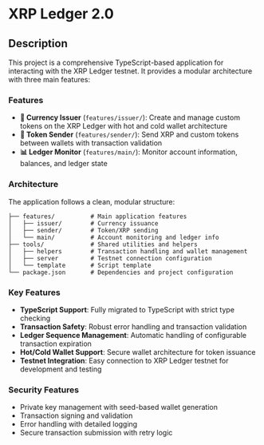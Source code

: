 # XRP Ledger 2.0

## Description

This project is a comprehensive TypeScript-based application for interacting with the XRP Ledger testnet. It provides a modular architecture with three main features:

### Features

- **🏦 Currency Issuer** (`features/issuer/`): Create and manage custom tokens on the XRP Ledger with hot and cold wallet architecture
- **💸 Token Sender** (`features/sender/`): Send XRP and custom tokens between wallets with transaction validation
- **📊 Ledger Monitor** (`features/main/`): Monitor account information, balances, and ledger state

### Architecture

The application follows a clean, modular structure:

```text
├── features/          # Main application features
│   ├── issuer/        # Currency issuance 
│   ├── sender/        # Token/XRP sending 
│   └── main/          # Account monitoring and ledger info
├── tools/             # Shared utilities and helpers
│   ├── helpers        # Transaction handling and wallet management
│   ├── server         # Testnet connection configuration
│   └── template       # Script template
└── package.json       # Dependencies and project configuration
```

### Key Features

- **TypeScript Support**: Fully migrated to TypeScript with strict type checking
- **Transaction Safety**: Robust error handling and transaction validation
- **Ledger Sequence Management**: Automatic handling of configurable transaction expiration
- **Hot/Cold Wallet Support**: Secure wallet architecture for token issuance
- **Testnet Integration**: Easy connection to XRP Ledger testnet for development and testing

### Security Features

- Private key management with seed-based wallet generation
- Transaction signing and validation
- Error handling with detailed logging
- Secure transaction submission with retry logic
